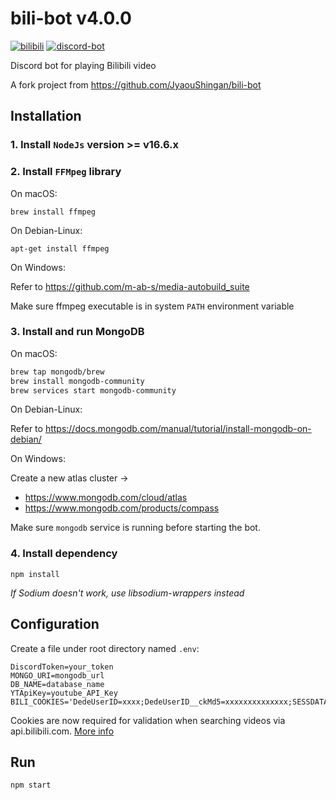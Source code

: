 # bili-bot v4.0.0
[![bilibili](https://img.shields.io/badge/bilibili-API-0ACDFF?logo=bilibili)](https://www.bilibili.com) 
[![discord-bot](https://img.shields.io/badge/discord-bot-_.svg?colorB=8C9EFF&logo=discord)](https://discord.js.org)

Discord bot for playing Bilibili video

A fork project from https://github.com/JyaouShingan/bili-bot

## Installation
### 1. Install `NodeJs` version >= v16.6.x
### 2. Install `FFMpeg` library

On macOS:
```
brew install ffmpeg
```

On Debian-Linux:
```
apt-get install ffmpeg
```

On Windows:

Refer to https://github.com/m-ab-s/media-autobuild_suite

Make sure ffmpeg executable is in system `PATH` environment variable

### 3. Install and run MongoDB

On macOS:
```bash
brew tap mongodb/brew
brew install mongodb-community
brew services start mongodb-community
```

On Debian-Linux:

Refer to https://docs.mongodb.com/manual/tutorial/install-mongodb-on-debian/

On Windows:

Create a new atlas cluster -> 
- https://www.mongodb.com/cloud/atlas
- https://www.mongodb.com/products/compass

Make sure `mongodb` service is running before starting the bot.

### 4. Install dependency

```
npm install
```

*If Sodium doesn't work, use libsodium-wrappers instead*

## Configuration

Create a file under root directory named `.env`:
```dotenv
DiscordToken=your_token
MONGO_URI=mongodb_url
DB_NAME=database_name
YTApiKey=youtube_API_Key
BILI_COOKIES='DedeUserID=xxxx;DedeUserID__ckMd5=xxxxxxxxxxxxxx;SESSDATA=xxxxxxxxxx'
```

Cookies are now required for validation when searching videos via api.bilibili.com. [More info](https://github.com/SocialSisterYi/bilibili-API-collect/blob/master/docs/search/search_request.md)

## Run
```
npm start
```
